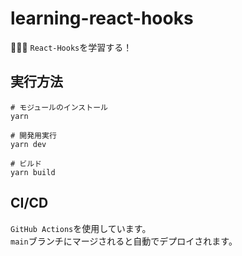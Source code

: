 # learning-react-hooks

👺👺👺 `React-Hooks`を学習する！  

## 実行方法

```shell
# モジュールのインストール
yarn

# 開発用実行
yarn dev

# ビルド
yarn build
```

## CI/CD

`GitHub Actions`を使用しています。  
`main`ブランチにマージされると自動でデプロイされます。  
